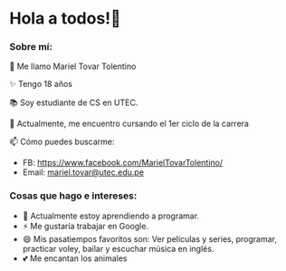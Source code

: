 # Hola a todos!👋

<!--
**MarielUTEC/MarielUTEC** is a ✨ _special_ ✨ repository because its `README.md` (this file) appears on your GitHub profile.
--> 
### Sobre mí:
<!--
-->
👋 Me llamo Mariel Tovar Tolentino

✨ Tengo 18 años

📚 Soy estudiante de CS en UTEC.

📂 Actualmente, me encuentro cursando el 1er ciclo de la carrera

📫 Cómo puedes buscarme: 
- FB: https://www.facebook.com/MarielTovarTolentino/
- Email: mariel.tovar@utec.edu.pe

### Cosas que hago e intereses:
- 🌱 Actualmente estoy aprendiendo a programar.
- ⚡ Me gustaría trabajar en Google.
- 😄 Mis pasatiempos favoritos son: Ver películas y series, programar, practicar voley, bailar y escuchar música en inglés.
- 💕 Me encantan los animales

<!--

